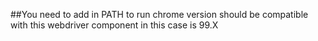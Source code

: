 ##You need to add in PATH to run
chrome version should be compatible with this webdriver component
in this case is 99.X
